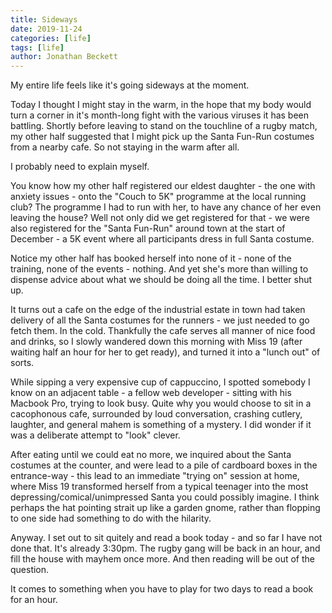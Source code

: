 ```yaml
---
title: Sideways
date: 2019-11-24
categories: [life]
tags: [life]
author: Jonathan Beckett
---
```


My entire life feels like it's going sideways at the moment.

Today I thought I might stay in the warm, in the hope that my body would turn a corner in it's month-long fight with the various viruses it has been battling. Shortly before leaving to stand on the touchline of a rugby match, my other half suggested that I might pick up the Santa Fun-Run costumes from a nearby cafe. So not staying in the warm after all.

I probably need to explain myself.

You know how my other half registered our eldest daughter - the one with anxiety issues - onto the "Couch to 5K" programme at the local running club? The programme I had to run with her, to have any chance of her even leaving the house? Well not only did we get registered for that - we were also registered for the "Santa Fun-Run" around town at the start of December - a 5K event where all participants dress in full Santa costume.

Notice my other half has booked herself into none of it - none of the training, none of the events - nothing. And yet she's more than willing to dispense advice about what we should be doing all the time. I better shut up.

It turns out a cafe on the edge of the industrial estate in town had taken delivery of all the Santa costumes for the runners - we just needed to go fetch them. In the cold. Thankfully the cafe serves all manner of nice food and drinks, so I slowly wandered down this morning with Miss 19 (after waiting half an hour for her to get ready), and turned it into a "lunch out" of sorts.

While sipping a very expensive cup of cappuccino, I spotted somebody I know on an adjacent table - a fellow web developer - sitting with his Macbook Pro, trying to look busy. Quite why you would choose to sit in a cacophonous cafe, surrounded by loud conversation, crashing cutlery, laughter, and general mahem is something of a mystery. I did wonder if it was a deliberate attempt to "look" clever.

After eating until we could eat no more, we inquired about the Santa costumes at the counter, and were lead to a pile of cardboard boxes in the entrance-way - this lead to an immediate "trying on" session at home, where Miss 19 transformed herself from a typical teenager into the most depressing/comical/unimpressed Santa you could possibly imagine. I think perhaps the hat pointing strait up like a garden gnome, rather than flopping to one side had something to do with the hilarity.

Anyway. I set out to sit quitely and read a book today - and so far I have not done that. It's already 3:30pm. The rugby gang will be back in an hour, and fill the house with mayhem once more. And then reading will be out of the question.

It comes to something when you have to play for two days to read a book for an hour.